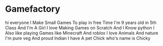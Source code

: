 # Gamefactory
hi everyone I Make Small Games To play in free Time I'm 9 years old in 5th Class And I'm A Girl 
I love Making Games on Scratch And I Know python
I Also like playing Games like Minecraft And roblox
I love Animals And nature
I'm pure veg And proud Indian
I have A pet Chick who's name is Chicky 
